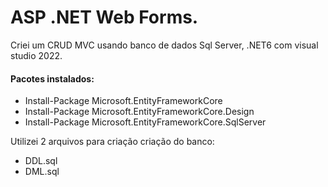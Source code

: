 # ASP .NET Web Forms.

Criei um CRUD MVC usando banco de dados Sql Server, .NET6 com visual studio 2022.

#### Pacotes instalados:
- Install-Package Microsoft.EntityFrameworkCore
- Install-Package Microsoft.EntityFrameworkCore.Design
- Install-Package Microsoft.EntityFrameworkCore.SqlServer

Utilizei 2 arquivos para criação criação do banco:
- DDL.sql
- DML.sql
